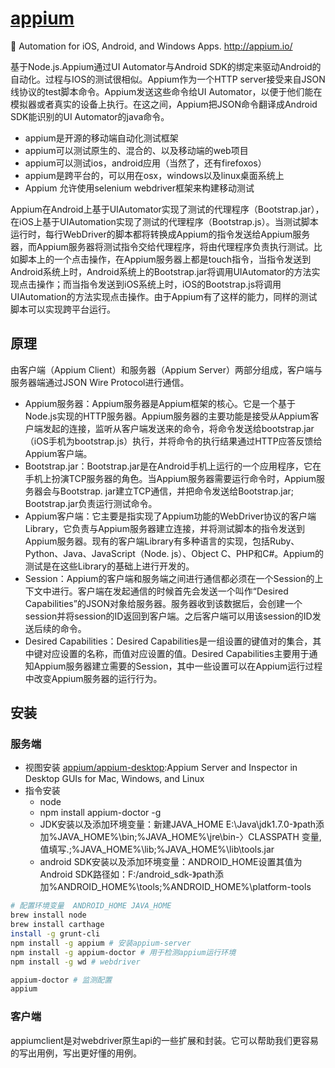 # [appium](https://github.com/appium/appium)

📱 Automation for iOS, Android, and Windows Apps. <http://appium.io/>

基于Node.js.Appium通过UI Automator与Android SDK的绑定来驱动Android的自动化。过程与IOS的测试很相似。Appium作为一个HTTP server接受来自JSON线协议的test脚本命令。Appium发送这些命令给UI Automator，以便于他们能在模拟器或者真实的设备上执行。在这之间，Appium把JSON命令翻译成Android SDK能识别的UI Automator的java命令。

* appium是开源的移动端自动化测试框架
* appium可以测试原生的、混合的、以及移动端的web项目
* appium可以测试ios，android应用（当然了，还有firefoxos）
* appium是跨平台的，可以用在osx，windows以及linux桌面系统上
* Appium 允许使用selenium webdriver框架来构建移动测试

Appium在Android上基于UIAutomator实现了测试的代理程序（Bootstrap.jar），在iOS上基于UIAutomation实现了测试的代理程序（Bootstrap.js）。当测试脚本运行时，每行WebDriver的脚本都将转换成Appium的指令发送给Appium服务器，而Appium服务器将测试指令交给代理程序，将由代理程序负责执行测试。比如脚本上的一个点击操作，在Appium服务器上都是touch指令，当指令发送到Android系统上时，Android系统上的Bootstrap.jar将调用UIAutomator的方法实现点击操作；而当指令发送到iOS系统上时，iOS的Bootstrap.js将调用UIAutomation的方法实现点击操作。由于Appium有了这样的能力，同样的测试脚本可以实现跨平台运行。

## 原理

由客户端（Appium Client）和服务器（Appium Server）两部分组成，客户端与服务器端通过JSON Wire Protocol进行通信。

* Appium服务器：Appium服务器是Appium框架的核心。它是一个基于Node.js实现的HTTP服务器。Appium服务器的主要功能是接受从Appium客户端发起的连接，监听从客户端发送来的命令，将命令发送给bootstrap.jar（iOS手机为bootstrap.js）执行，并将命令的执行结果通过HTTP应答反馈给Appium客户端。
* Bootstrap.jar：Bootstrap.jar是在Android手机上运行的一个应用程序，它在手机上扮演TCP服务器的角色。当Appium服务器需要运行命令时，Appium服务器会与Bootstrap. jar建立TCP通信，并把命令发送给Bootstrap.jar; Bootstrap.jar负责运行测试命令。
* Appium客户端：它主要是指实现了Appium功能的WebDriver协议的客户端Library，它负责与Appium服务器建立连接，并将测试脚本的指令发送到Appium服务器。现有的客户端Library有多种语言的实现，包括Ruby、Python、Java、JavaScript（Node. js）、Object C、PHP和C#。Appium的测试是在这些Library的基础上进行开发的。
* Session：Appium的客户端和服务端之间进行通信都必须在一个Session的上下文中进行。客户端在发起通信的时候首先会发送一个叫作“Desired Capabilities”的JSON对象给服务器。服务器收到该数据后，会创建一个session并将session的ID返回到客户端。之后客户端可以用该session的ID发送后续的命令。
* Desired Capabilities：Desired Capabilities是一组设置的键值对的集合，其中键对应设置的名称，而值对应设置的值。Desired Capabilities主要用于通知Appium服务器建立需要的Session，其中一些设置可以在Appium运行过程中改变Appium服务器的运行行为。

## 安装

### 服务端

* 视图安装 [appium/appium-desktop](https://github.com/appium/appium-desktop):Appium Server and Inspector in Desktop GUIs for Mac, Windows, and Linux
* 指令安装
  - node
  - npm install appium-doctor -g
  - JDK安装以及添加环境变量：新建JAVA_HOME E:\Java\jdk1.7.0-》path添加%JAVA_HOME%\bin;%JAVA_HOME%\jre\bin-〉CLASSPATH 变量,值填写.;%JAVA_HOME%\lib;%JAVA_HOME%\lib\tools.jar
  - android SDK安装以及添加环境变量：ANDROID_HOME设置其值为Android SDK路径如：F:/android_sdk-》path添加%ANDROID_HOME%\tools;%ANDROID_HOME%\platform-tools

```sh
# 配置环境变量  ANDROID_HOME JAVA_HOME
brew install node
brew install carthage
install -g grunt-cli
npm install -g appium # 安装appium-server
npm install -g appium-doctor # 用于检测appium运行环境
npm install -g wd # webdriver

appium-doctor # 监测配置
appium
```

### 客户端

appiumclient是对webdriver原生api的一些扩展和封装。它可以帮助我们更容易的写出用例，写出更好懂的用例。